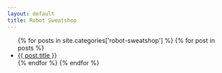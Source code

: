 ```yaml
---
layout: default
title: Robot Sweatshop
---
```


<ul>
{% for posts in site.categories['robot-sweatshop'] %}
  {% for post in posts %}
    <li><a href="{{ site.baseurl }}{{ post.url }}">{{ post.title }}</a></li>
  {% endfor %}
{% endfor %}
</ul>

